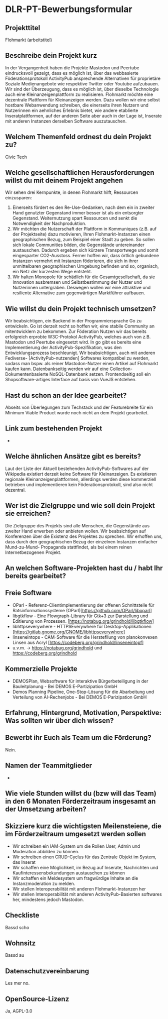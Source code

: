 DLR-PT-Bewerbungsformular
=========================

Projekttitel
------------

Flohmarkt (arbeitstitel)

Beschreibe dein Projekt kurz
----------------------------

In der Vergangenheit haben die Projekte Mastodon und Peertube eindrucksvoll gezeigt, dass
es möglich ist, über das webbasierte Föderationsprotokoll ActivityPub ansprechende
Alternativen für proprietäre Soziale Medienangebote wie respektive Twitter oder Youtube
aufzubauen. Wir sind der Überzeugung, dass es möglich ist, über dieselbe Technologie
auch eine Kleinanzeigenplattform zu realisieren.
Flohmarkt möchte eine dezentrale Plattform für Kleinanzeigen werden. Dazu wollen wir eine
selbst hostbare Webanwendung schreiben, die einerseits ihren Nutzern und Nutzerinnen ein
aehnliches Erlebnis bietet, wie andere etablierte Inseratplattformen, auf der anderen Seite
aber auch in der Lage ist, Inserate mit anderen Instanzen derselben Software auszutauschen.

Welchem Themenfeld ordnest du dein Projekt zu?
----------------------------------------------

Civic Tech

Welche gesellschaftlichen Herausforderungen willst du mit deinem Projekt angehen
--------------------------------------------------------------------------------

Wir sehen drei Kernpunkte, in denen Flohmarkt hilft, Ressourcen einzusparen:
1. Einerseits fördert es den Re-Use-Gedanken, nach dem ein in zweiter Hand genutzter Gegenstand
immer besser ist als ein entsorgter Gegenstand. Weiternutzung spart Ressourcen und senkt die
Notwendigkeit der Nachproduktion.
2. Wir möchten die Nutzerschaft der Plattform in Kommuniques (z.B. auf der Projektseite) dazu
motivieren, Ihren Flohmarkt-Instanzen einen geographischen Bezug, zum Beispiel einer Stadt zu
geben. So sollen sich lokale Communities bilden, die Gegenstände untereinander austauschen.
Dadurch ergeben sich kürzere Transportwege und somit eingesparter CO2-Ausstoss. Ferner hoffen
wir, dass örtlich gebundene Instanzen vermehrt mit Instanzen föderieren, die sich in ihrer
unmittelbaren geographischen Umgebung befinden und so, organisch, ein Netz der kürzesten Wege
entsteht.
3. Wir halten Monopole für schädlich für die Gesamtgesellschaft, da sie Innovation ausbremsen
und Selbstbestimmung der Nutzer und Nutzerinnen untergraben. Deswegen wollen wir eine 
attraktive und resiliente Alternative zum gegenwärtigen Marktführer aufbauen.

Wie willst du dein Projekt technisch umsetzen?
----------------------------------------------

Wir beabsichtigen, ein Backend in der Programmiersprache Go zu entwickeln. Go ist derzeit recht
so hoffen wir, eine stabile Community an mitentwicklern zu bekommen. Zur Föderation Nutzen wir
das bereits erfolgreich erprobte W3C-Protokol ActivityPub, welches auch von z.B. Mastodon und
Peertube eingesetzt wird. In go gibt es bereits eine Implementierung der ActivityPub-Spezifikation,
was den Entwicklungsprozess beschleunigt. Wir beabsichtigen, auch mit anderen Fediverse- [ActivityPub-nutzenden]
Softwares kompatibel zu werden, sodass man bspw. als reiner Mastodon-Nutzer einen Artikel
auf Flohmarkt kaufen kann. Datenbankseitig werden wir auf eine Collection-Dokumentenbasierte
NoSQL-Datenbank setzen.
Frontendseitig soll ein Shopsoftware-artiges Interface auf basis von VueJS entstehen.

Hast du schon an der Idee gearbeitet?
-------------------------------------

Abseits von Überlegungen zum Techstack und der Featurebreite für ein Minimum Viable Product
wurde noch nicht an dem Projekt gearbeitet.

Link zum bestehenden Projekt
-----------------------------

- 

Welche ähnlichen Ansätze gibt es bereits?
-----------------------------------------

Laut der Liste der Aktuell bestehenden ActivityPub-Softwares auf der Wikipedia existiert
derzeit keine Software für Kleinanzeigen.
Es existieren regionale Kleinanzeigenplattformen, allerdings werden diese kommerziell
betrieben und implementieren kein Föderationsprotokoll, sind also nicht dezentral.

Wer ist die Zielgruppe und wie soll dein Projekt sie erreichen?
---------------------------------------------------------------

Die Zielgruppe des Projekts sind alle Menschen, die Gegenstände aus zweiter Hand erwerben
oder anbieten wollen.
Wir beabsichtigen auf Konferenzen über die Existenz des Projektes zu sprechen. Wir erhoffen
uns, dass durch den geographischen Bezug der einzelnen Instanzen einfacher Mund-zu-Mund-
Propaganda stattfindet, als bei einem reinen Internetbezogenen Projekt.

An welchen Software-Projekten hast du / habt Ihr bereits gearbeitet?
--------------------------------------------------------------------

## Freie Software

  * OParl - Referenz-Clientimplementierung der offenen Schnittstelle für Ratsinformationssysteme (OParl)[https://github.com/OParl/liboparl]
  * libgtkflow - Eine Flowgraph-Library für Gtk+3 zur Darstellung und Editierung von Prozessen. [https://notabug.org/grindhold/libgtkflow]
  * libhttpseverywhere - HTTPSEverywhere für Desktop-Applikationen [https://gitlab.gnome.org/GNOME/libhttpseverywhere]
  * linseneintops - CAM-Software für die Herstefllung von planokonvexen Linsen aus Acryl [https://codeberg.org/grindhold/linseneintopf]
  * u.v.m. → https://notabug.org/grindhold und https://codeberg.org/grindhold

## Kommerzielle Projekte

  * DEMOSPlan, Websoftware für interaktive Bürgerbeteiligung in der Bauleitplanung - Bei DEMOS E-Partizipation GmbH
  * Demos Planning Pipeline, One-Stop-Lösung für die Abarbeitung und Verteilung von AI-Rechenjobs - Bei DEMOS E-Parizipation GmbH

Erfahrung, Hintergrund, Motivation, Perspektive: Was sollten wir über dich wissen?
----------------------------------------------------------------------------------

Bewerbt ihr Euch als Team um die Förderung?
-------------------------------------------

Nein.

Namen der Teammitglieder
------------------------

 -

Wie viele Stunden willst du (bzw will das Team) in den 6 Monaten Förderzeitraum insgesamt an der Umsetzung arbeiten?
--------------------------------------------------------------------------------------------------------------------

Skizziere kurz die wichtigsten Meilensteiene, die im Förderzeitraum umgesetzt werden sollen
-------------------------------------------------------------------------------------------

  * Wir schreiben ein IAM-System um die Rollen User, Admin und Moderation abbilden zu können.
  * Wir schreiben einen CRUD-Cyclus für das Zentrale Objekt im System, das Inserat
  * Wir schaffen eine Möglichkeit, im Bezug auf Inserate, Nachrichten und Kaufinteressensbekundungen
    austauschen zu können
  * Wir schaffen ein Meldesystem um fragwürdige Inhalte an die Instanzmoderation zu melden.
  * Wir stellen Interoperabilität mit anderen Flohmarkt-Instanzen her
  * Wir stellen Interoperabilität mit anderen ActivityPub-Basierten softwares her, mindestens
    jedoch Mastodon.

Checkliste
----------

Bassd scho

Wohnsitz
--------

Bassd au

Datenschutzvereinbarung
-----------------------

Les mer no.

OpenSource-Lizenz
-----------------

Ja, AGPL-3.0



